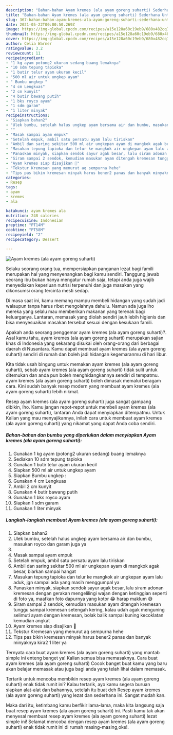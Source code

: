 ```yaml
---
description: "Bahan-bahan Ayam kremes (ala ayam goreng suharti) Sederhana Untuk Jualan"
title: "Bahan-bahan Ayam kremes (ala ayam goreng suharti) Sederhana Untuk Jualan"
slug: 367-bahan-bahan-ayam-kremes-ala-ayam-goreng-suharti-sederhana-untuk-jualan
date: 2021-05-22T00:00:50.269Z
image: https://img-global.cpcdn.com/recipes/a15e128a60c19eb9/680x482cq70/ayam-kremes-ala-ayam-goreng-suharti-foto-resep-utama.jpg
thumbnail: https://img-global.cpcdn.com/recipes/a15e128a60c19eb9/680x482cq70/ayam-kremes-ala-ayam-goreng-suharti-foto-resep-utama.jpg
cover: https://img-global.cpcdn.com/recipes/a15e128a60c19eb9/680x482cq70/ayam-kremes-ala-ayam-goreng-suharti-foto-resep-utama.jpg
author: Celia Warner
ratingvalue: 3.2
reviewcount: 11
recipeingredient:
- "1 kg ayam potong2 ukuran sedang buang lemaknya"
- "10 sdm tepung tapioka"
- "1 butir telur ayam ukuran kecil"
- "500 ml air untuk ungkep ayam"
- " Bumbu ungkep "
- "4 cm Lengkuas"
- "2 cm kunyit"
- "4 butir bawang putih"
- "1 bks royco ayam"
- "1 sdm garam"
- "1 liter minyak"
recipeinstructions:
- "Siapkan bahan2"
- "Ulek bumbu, setelah halus ungkep ayam bersama air dan bumbu, masukan royco dan garam juga ya"
- ""
- "Masak sampai ayam empuk"
- "Setelah empuk, ambil satu persatu ayam lalu tiriskan"
- "Ambil dan saring sekitar 500 ml air ungkepan ayam di mangkok agak besar, biarkan sampai hangat"
- "Masukan tepung tapioka dan telur ke mangkok air ungkepan ayam lalu aduk, jgn sampai ada yang masih menggumpal ya"
- "Panaskan minyak, siapkan sendok sayur agak besar, lalu siram adonan kremesan dengan gerakan mengelilingi wajan dengan ketinggian seperti di foto ya, maafkan foto dapurnya yang kotor 😂 harap maklum 😅"
- "Siram sampai 2 sendok, kemudian masukan ayam ditengah kremesan tunggu sampai kremesan setengah kering, kalau udah agak menguning selimuti ayam dengan kremesan, bolak balik sampai kuning kecoklatan kemudian angkat"
- "Ayam kremes siap disajikan 🍗"
- "Tekstur Kremesan yang menurut aq sempurna hehe"
- "Tips pas bikin kremesan minyak harus bener2 panas dan banyak minyaknya kira2 1 liter ya"
categories:
- Resep
tags:
- ayam
- kremes
- ala

katakunci: ayam kremes ala 
nutrition: 248 calories
recipecuisine: Indonesian
preptime: "PT14M"
cooktime: "PT58M"
recipeyield: "2"
recipecategory: Dessert

---
```



![Ayam kremes (ala ayam goreng suharti)](https://img-global.cpcdn.com/recipes/a15e128a60c19eb9/680x482cq70/ayam-kremes-ala-ayam-goreng-suharti-foto-resep-utama.jpg)

Selaku seorang orang tua, mempersiapkan panganan lezat bagi famili merupakan hal yang menyenangkan bagi kamu sendiri. Tanggung jawab seorang ibu bukan hanya mengatur rumah saja, tetapi anda juga wajib menyediakan keperluan nutrisi terpenuhi dan juga masakan yang dikonsumsi orang tercinta mesti sedap.

Di masa  saat ini, kamu memang mampu membeli hidangan yang sudah jadi walaupun tanpa harus ribet mengolahnya dahulu. Namun ada juga lho mereka yang selalu mau memberikan makanan yang terenak bagi keluarganya. Lantaran, memasak yang diolah sendiri jauh lebih higienis dan bisa menyesuaikan masakan tersebut sesuai dengan kesukaan famili. 



Apakah anda seorang penggemar ayam kremes (ala ayam goreng suharti)?. Asal kamu tahu, ayam kremes (ala ayam goreng suharti) merupakan sajian khas di Indonesia yang sekarang disukai oleh orang-orang dari berbagai daerah di Nusantara. Kamu dapat membuat ayam kremes (ala ayam goreng suharti) sendiri di rumah dan boleh jadi hidangan kegemaranmu di hari libur.

Kita tidak usah bingung untuk memakan ayam kremes (ala ayam goreng suharti), sebab ayam kremes (ala ayam goreng suharti) tidak sulit untuk ditemukan dan anda pun boleh menghidangkannya sendiri di tempatmu. ayam kremes (ala ayam goreng suharti) boleh dimasak memalui beragam cara. Kini sudah banyak resep modern yang membuat ayam kremes (ala ayam goreng suharti) lebih nikmat.

Resep ayam kremes (ala ayam goreng suharti) juga sangat gampang dibikin, lho. Kamu jangan repot-repot untuk membeli ayam kremes (ala ayam goreng suharti), lantaran Anda dapat menyiapkan ditempatmu. Untuk Kalian yang mau menyajikannya, inilah cara untuk membuat ayam kremes (ala ayam goreng suharti) yang nikamat yang dapat Anda coba sendiri.

<!--inarticleads1-->

##### Bahan-bahan dan bumbu yang diperlukan dalam menyiapkan Ayam kremes (ala ayam goreng suharti):

1. Gunakan 1 kg ayam (potong2 ukuran sedang) buang lemaknya
1. Sediakan 10 sdm tepung tapioka
1. Gunakan 1 butir telur ayam ukuran kecil
1. Siapkan 500 ml air untuk ungkep ayam
1. Siapkan  Bumbu ungkep :
1. Gunakan 4 cm Lengkuas
1. Ambil 2 cm kunyit
1. Gunakan 4 butir bawang putih
1. Gunakan 1 bks royco ayam
1. Siapkan 1 sdm garam
1. Gunakan 1 liter minyak




<!--inarticleads2-->

##### Langkah-langkah membuat Ayam kremes (ala ayam goreng suharti):

1. Siapkan bahan2
1. Ulek bumbu, setelah halus ungkep ayam bersama air dan bumbu, masukan royco dan garam juga ya
1. 
1. Masak sampai ayam empuk
1. Setelah empuk, ambil satu persatu ayam lalu tiriskan
1. Ambil dan saring sekitar 500 ml air ungkepan ayam di mangkok agak besar, biarkan sampai hangat
1. Masukan tepung tapioka dan telur ke mangkok air ungkepan ayam lalu aduk, jgn sampai ada yang masih menggumpal ya
1. Panaskan minyak, siapkan sendok sayur agak besar, lalu siram adonan kremesan dengan gerakan mengelilingi wajan dengan ketinggian seperti di foto ya, maafkan foto dapurnya yang kotor 😂 harap maklum 😅
1. Siram sampai 2 sendok, kemudian masukan ayam ditengah kremesan tunggu sampai kremesan setengah kering, kalau udah agak menguning selimuti ayam dengan kremesan, bolak balik sampai kuning kecoklatan kemudian angkat
1. Ayam kremes siap disajikan 🍗
1. Tekstur Kremesan yang menurut aq sempurna hehe
1. Tips pas bikin kremesan minyak harus bener2 panas dan banyak minyaknya kira2 1 liter ya




Ternyata cara buat ayam kremes (ala ayam goreng suharti) yang mantab simple ini enteng banget ya! Kalian semua bisa memasaknya. Cara buat ayam kremes (ala ayam goreng suharti) Cocok banget buat kamu yang baru akan belajar memasak atau juga bagi anda yang telah lihai dalam memasak.

Tertarik untuk mencoba membikin resep ayam kremes (ala ayam goreng suharti) enak tidak rumit ini? Kalau tertarik, ayo kamu segera buruan siapkan alat-alat dan bahannya, setelah itu buat deh Resep ayam kremes (ala ayam goreng suharti) yang lezat dan sederhana ini. Sangat mudah kan. 

Maka dari itu, ketimbang kamu berfikir lama-lama, maka kita langsung saja buat resep ayam kremes (ala ayam goreng suharti) ini. Pasti kamu tak akan menyesal membuat resep ayam kremes (ala ayam goreng suharti) lezat simple ini! Selamat mencoba dengan resep ayam kremes (ala ayam goreng suharti) enak tidak rumit ini di rumah masing-masing,oke!.

